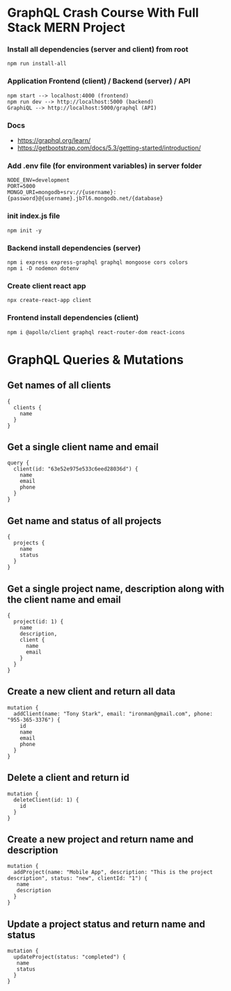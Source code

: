 # GraphQL Crash Course With Full Stack MERN Project

### Install all dependencies (server and client) from root

```
npm run install-all
```

### Application Frontend (client) / Backend (server) / API

```
npm start --> localhost:4000 (frontend)
npm run dev --> http://localhost:5000 (backend)
GraphiQL --> http://localhost:5000/graphql (API)
```

### Docs

- https://graphql.org/learn/
- https://getbootstrap.com/docs/5.3/getting-started/introduction/

### Add .env file (for environment variables) in server folder

```
NODE_ENV=development
PORT=5000
MONGO_URI=mongodb+srv://{username}:{password}@{username}.jb7l6.mongodb.net/{database}
```

### init index.js file

```
npm init -y
```

### Backend install dependencies (server)

```
npm i express express-graphql graphql mongoose cors colors
npm i -D nodemon dotenv
```

### Create client react app

```
npx create-react-app client
```

### Frontend install dependencies (client)

```
npm i @apollo/client graphql react-router-dom react-icons
```

# GraphQL Queries & Mutations

## Get names of all clients

```
{
  clients {
    name
  }
}
```

## Get a single client name and email

```
query {
  client(id: "63e52e975e533c6eed28036d") {
    name
    email
    phone
  }
}
```

## Get name and status of all projects

```
{
  projects {
    name
    status
  }
}
```

## Get a single project name, description along with the client name and email

```
{
  project(id: 1) {
    name
    description,
    client {
      name
      email
    }
  }
}
```

## Create a new client and return all data

```
mutation {
  addClient(name: "Tony Stark", email: "ironman@gmail.com", phone: "955-365-3376") {
    id
    name
    email
    phone
  }
}
```

## Delete a client and return id

```
mutation {
  deleteClient(id: 1) {
    id
  }
}
```

## Create a new project and return name and description

```
mutation {
  addProject(name: "Mobile App", description: "This is the project description", status: "new", clientId: "1") {
   name
   description
  }
}
```

## Update a project status and return name and status

```
mutation {
  updateProject(status: "completed") {
   name
   status
  }
}
```
